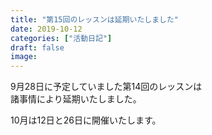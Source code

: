 ```yaml
---
title: "第15回のレッスンは延期いたしました"
date: 2019-10-12
categories: ["活動日記"]
draft: false
image: 
---
```

  
  
9月28日に予定していました第14回のレッスンは  
諸事情により延期いたしました。  
  
10月は12日と26日に開催いたします。  